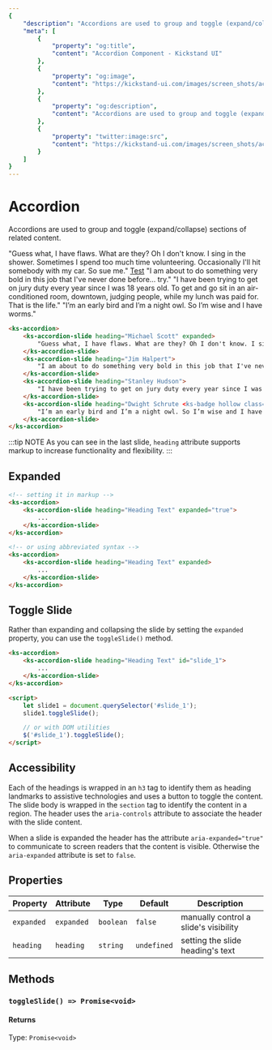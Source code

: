 ```yaml
---
{
    "description": "Accordions are used to group and toggle (expand/collapse) sections of content.",
    "meta": [
        {
            "property": "og:title",
            "content": "Accordion Component - Kickstand UI"
        },
        {
            "property": "og:image",
            "content": "https://kickstand-ui.com/images/screen_shots/accordion.png"
        },
        {
            "property": "og:description",
            "content": "Accordions are used to group and toggle (expand/collapse) sections of content."
        },
        {
            "property": "twitter:image:src",
            "content": "https://kickstand-ui.com/images/screen_shots/accordion.png"
        }
    ]
}
---
```


# Accordion

Accordions are used to group and toggle (expand/collapse) sections of related content.

<div class="my-lg">
    <ks-accordion>
        <ks-accordion-slide heading="Michael Scott" expanded>
            "Guess what, I have flaws. What are they? Oh I don't know. I sing in the shower. Sometimes I spend too much time volunteering. Occasionally I'll hit somebody with my car. So sue me." <a href="#">Test</a>
        </ks-accordion-slide>
        <ks-accordion-slide heading="Jim Halpert">
            "I am about to do something very bold in this job that I've never done before... try."
        </ks-accordion-slide>
        <ks-accordion-slide heading="Stanley Hudson">
            "I have been trying to get on jury duty every year since I was 18 years old. To get and go sit in an air-conditioned room, downtown, judging people, while my lunch was paid for. That is the life."
        </ks-accordion-slide>
        <ks-accordion-slide heading="Dwight Schrute <ks-badge hollow class='ml-sm'>New</ks-badge>">
            "I’m an early bird and I’m a night owl. So I’m wise and I have worms."
        </ks-accordion-slide>
    </ks-accordion>
</div>

```html
<ks-accordion>
    <ks-accordion-slide heading="Michael Scott" expanded>
        "Guess what, I have flaws. What are they? Oh I don't know. I sing in the shower. Sometimes I spend too much time volunteering. Occasionally I'll hit somebody with my car. So sue me."
    </ks-accordion-slide>
    <ks-accordion-slide heading="Jim Halpert">
        "I am about to do something very bold in this job that I've never done before... try."
    </ks-accordion-slide>
    <ks-accordion-slide heading="Stanley Hudson">
        "I have been trying to get on jury duty every year since I was 18 years old. To get and go sit in an air-conditioned room, downtown, judging people, while my lunch was paid for. That is the life."
    </ks-accordion-slide>
    <ks-accordion-slide heading="Dwight Schrute <ks-badge hollow class='ml-sm'>New</ks-badge>">
        "I’m an early bird and I’m a night owl. So I’m wise and I have worms."
    </ks-accordion-slide>
</ks-accordion>
```

:::tip NOTE
As you can see in the last slide, `heading` attribute supports markup to increase functionality and flexibility.
:::

## Expanded

```html
<!-- setting it in markup -->
<ks-accordion>
    <ks-accordion-slide heading="Heading Text" expanded="true">
        ...
    </ks-accordion-slide>
</ks-accordion>

<!-- or using abbreviated syntax -->
<ks-accordion>
    <ks-accordion-slide heading="Heading Text" expanded>
        ...
    </ks-accordion-slide>
</ks-accordion>
```

## Toggle Slide

Rather than expanding and collapsing the slide by setting the `expanded` property, you can use the `toggleSlide()` method.

```html
<ks-accordion>
    <ks-accordion-slide heading="Heading Text" id="slide_1">
        ...
    </ks-accordion-slide>
</ks-accordion>

<script>
    let slide1 = document.querySelector('#slide_1');
    slide1.toggleSlide();

    // or with DOM utilities
    $('#slide_1').toggleSlide();
</script>
```

## Accessibility

Each of the headings is wrapped in an `h3` tag to identify them as heading landmarks to assistive technologies and uses a button to toggle the content. The slide body is wrapped in the `section` tag to identify the content in a region. The header uses the `aria-controls` attribute to associate the header with the slide content.

When a slide is expanded the header has the attribute `aria-expanded="true"` to communicate to screen readers that the content is visible. Otherwise the `aria-expanded` attribute is set to `false`.

## Properties

| Property   | Attribute  | Type      | Default     | Description |
| ---------- | ---------- | --------- | ----------- | ----------- |
| `expanded` | `expanded` | `boolean` | `false`     | manually control a slide's visibility |
| `heading`  | `heading`  | `string`  | `undefined` | setting the slide heading's text |

## Methods

### `toggleSlide() => Promise<void>`

#### Returns

Type: `Promise<void>`
